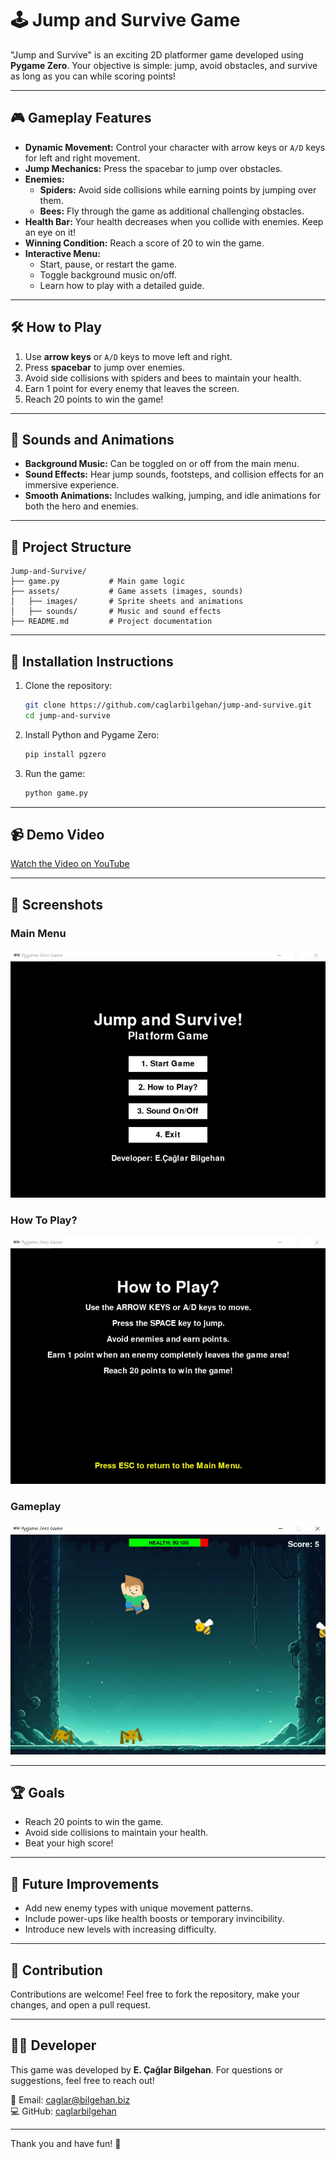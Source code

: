 # 🕹️ Jump and Survive Game

"Jump and Survive" is an exciting 2D platformer game developed using **Pygame Zero**. Your objective is simple: jump, avoid obstacles, and survive as long as you can while scoring points!

---

## 🎮 Gameplay Features

- **Dynamic Movement:** Control your character with arrow keys or `A/D` keys for left and right movement.
- **Jump Mechanics:** Press the spacebar to jump over obstacles.
- **Enemies:**
  - **Spiders:** Avoid side collisions while earning points by jumping over them.
  - **Bees:** Fly through the game as additional challenging obstacles.
- **Health Bar:** Your health decreases when you collide with enemies. Keep an eye on it!
- **Winning Condition:** Reach a score of 20 to win the game.
- **Interactive Menu:** 
  - Start, pause, or restart the game.
  - Toggle background music on/off.
  - Learn how to play with a detailed guide.

---

## 🛠️ How to Play

1. Use **arrow keys** or `A/D` keys to move left and right.
2. Press **spacebar** to jump over enemies.
3. Avoid side collisions with spiders and bees to maintain your health.
4. Earn 1 point for every enemy that leaves the screen.
5. Reach 20 points to win the game!

---

## 🎵 Sounds and Animations

- **Background Music:** Can be toggled on or off from the main menu.
- **Sound Effects:** Hear jump sounds, footsteps, and collision effects for an immersive experience.
- **Smooth Animations:** Includes walking, jumping, and idle animations for both the hero and enemies.

---

## 📂 Project Structure

```
Jump-and-Survive/
├── game.py           # Main game logic
├── assets/           # Game assets (images, sounds)
│   ├── images/       # Sprite sheets and animations
│   ├── sounds/       # Music and sound effects
├── README.md         # Project documentation
```

---

## 🔧 Installation Instructions

1. Clone the repository:
   ```bash
   git clone https://github.com/caglarbilgehan/jump-and-survive.git
   cd jump-and-survive
   ```

2. Install Python and Pygame Zero:
   ```bash
   pip install pgzero
   ```

3. Run the game:
   ```bash
   python game.py
   ```

---

## 📹 Demo Video

[Watch the Video on YouTube](https://www.youtube.com/watch?v=RzOnH-Qf4mY)

---

## 📸 Screenshots

### Main Menu
![Main Menu](screenshots/main_menu.jpg)

### How To Play?
![How To Play?](screenshots/how_to_play.jpg)

### Gameplay
![Gameplay](screenshots/gameplay.jpg)

---

## 🏆 Goals

- Reach 20 points to win the game.
- Avoid side collisions to maintain your health.
- Beat your high score!

---

## 🚀 Future Improvements

- Add new enemy types with unique movement patterns.
- Include power-ups like health boosts or temporary invincibility.
- Introduce new levels with increasing difficulty.

---

## 🤝 Contribution

Contributions are welcome! Feel free to fork the repository, make your changes, and open a pull request.

---

## 👨‍💻 Developer

This game was developed by **E. Çağlar Bilgehan**. For questions or suggestions, feel free to reach out!

📧 Email: [caglar@bilgehan.biz](mailto:caglar@bilgehan.biz)  
💻 GitHub: [caglarbilgehan](https://github.com/caglarbilgehan)

---

Thank you and have fun! 🎉
